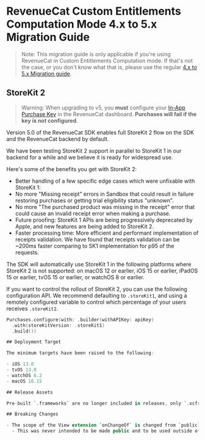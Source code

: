 # RevenueCat Custom Entitlements Computation Mode 4.x to 5.x Migration Guide

> Note: This migration guide is only applicable if you're using RevenueCat in Custom Entitlements Computation mode. If that's not the case, or you don't know what that is, please use the regular [4.x to 5.x Migration guide](V5_API_Migration_guide.md).

## StoreKit 2

> Warning: When upgrading to v5, you **must** configure your [In-App Purchase Key](https://www.revenuecat.com/docs/service-credentials/itunesconnect-app-specific-shared-secret/in-app-purchase-key-configuration) in the RevenueCat dashboard. **Purchases will fail if the key is not configured**.

Version 5.0 of the RevenueCat SDK enables full StoreKit 2 flow on the SDK and the RevenueCat backend by default.

We have been testing StoreKit 2 support in parallel to StoreKit 1 in our backend for a while and we believe it is ready for widespread use.

Here's some of the benefits you get with StoreKit 2:

- Better handling of a few specific edge cases which were unfixable with StoreKit 1:
- No more "Missing receipt" errors in Sandbox that could result in failure restoring purchases or getting trial eligibility status "unknown".
- No more "The purchased product was missing in the receipt" error that could cause an invalid receipt error when making a purchase.
- Future proofing: StoreKit 1 APIs are being progressively deprecated by Apple, and new features are being added to StoreKit 2.
- Faster processing time: More efficient and performant implementation of receipts validation. We have found that receipts validation can be ~200ms faster comparing to SK1 implementation for p95 of the requests.

The SDK will automatically use StoreKit 1 in the following platforms where StoreKit 2 is not supported: on macOS 12 or earlier, iOS 15 or earlier, iPadOS 15 or earlier, tvOS 15 or earlier, or watchOS 8 or earlier.

If you want to control the rollout of StoreKit 2, you can use the following configuration API. We recommend defaulting to `.storeKit1`, and using a remotely configured variable to control which percentage of your users receives `.storeKit2`.

```swift
Purchases.configure(with: .builder(withAPIKey: apiKey)
  .with(storeKitVersion: .storeKit1)
  .build())

## Deployment Target

The minimum targets have been raised to the following:

- iOS 13.0
- tvOS 13.0
- watchOS 6.2
- macOS 10.15

## Release Assets

Pre-built `.frameworks` are no longer included in releases, only `.xcframeworks`: https://github.com/RevenueCat/purchases-ios/pull/3582

## Breaking Changes

- The scope of the View extension `onChangeOf` is changed from `public` to `internal`
  - This was never intended to be made public and to be used outside of the RevenueCat SDK
